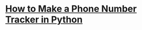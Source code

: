 # [How to Make a Phone Number Tracker in Python](https://thepythoncode.com/article/phone-number-tracker-in-python)